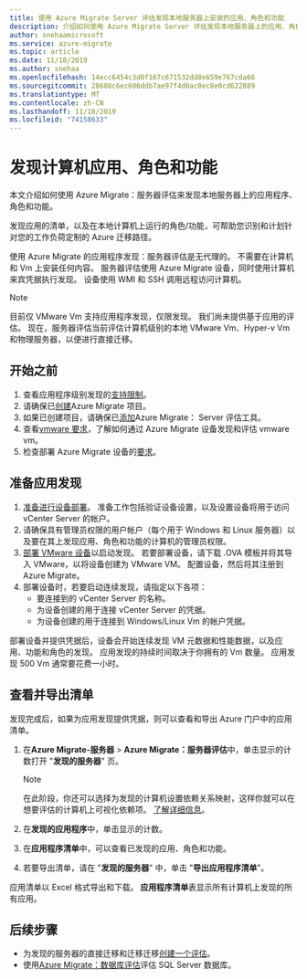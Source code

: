 ```yaml
---
title: 使用 Azure Migrate Server 评估发现本地服务器上安装的应用、角色和功能
description: 介绍如何使用 Azure Migrate Server 评估发现本地服务器上的应用、角色和功能。
author: snehaamicrosoft
ms.service: azure-migrate
ms.topic: article
ms.date: 11/18/2019
ms.author: snehaa
ms.openlocfilehash: 14ecc6454c3d0f167c671532dd8e659e767cda66
ms.sourcegitcommit: 28688c6ec606ddb7ae97f4d0ac0ec8e0cd622889
ms.translationtype: MT
ms.contentlocale: zh-CN
ms.lasthandoff: 11/18/2019
ms.locfileid: "74158633"
---
```

# <a name="discover-machine-apps-roles-and-features"></a>发现计算机应用、角色和功能

本文介绍如何使用 Azure Migrate：服务器评估来发现本地服务器上的应用程序、角色和功能。

发现应用的清单，以及在本地计算机上运行的角色/功能，可帮助您识别和计划针对您的工作负荷定制的 Azure 迁移路径。

使用 Azure Migrate 的应用程序发现：服务器评估是无代理的。 不需要在计算机和 Vm 上安装任何内容。 服务器评估使用 Azure Migrate 设备，同时使用计算机来宾凭据执行发现。 设备使用 WMI 和 SSH 调用远程访问计算机。

> [!NOTE]
> 目前仅 VMware Vm 支持应用程序发现，仅限发现。 我们尚未提供基于应用的评估。  现在，服务器评估当前评估计算机级别的本地 VMware Vm、Hyper-v Vm 和物理服务器，以便进行直接迁移。


## <a name="before-you-start"></a>开始之前

1. 查看应用程序级别发现的[支持限制](migrate-support-matrix-vmware.md#application-discovery)。
2. 请确保已[创建](how-to-add-tool-first-time.md)Azure Migrate 项目。
3. 如果已创建项目，请确保已[添加](how-to-assess.md)Azure Migrate： Server 评估工具。
4. 查看[vmware 要求](migrate-support-matrix-vmware.md#assessment-vcenter-server-requirements)，了解如何通过 Azure Migrate 设备发现和评估 vmware vm。
4. 检查部署 Azure Migrate 设备的[要求](migrate-support-matrix-vmware.md#assessment-appliance-requirements)。

## <a name="prepare-for-app-discovery"></a>准备应用发现

1. [准备进行设备部署](https://docs.microsoft.com/azure/migrate/tutorial-prepare-vmware)。 准备工作包括验证设备设置，以及设置设备将用于访问 vCenter Server 的帐户。
2. 请确保具有管理员权限的用户帐户（每个用于 Windows 和 Linux 服务器）以及要在其上发现应用、角色和功能的计算机的管理员权限。
3. [部署 VMware 设备](how-to-set-up-appliance-vmware.md)以启动发现。 若要部署设备，请下载 .OVA 模板并将其导入 VMware，以将设备创建为 VMware VM。 配置设备，然后将其注册到 Azure Migrate。
2. 部署设备时，若要启动连续发现，请指定以下各项：
    - 要连接到的 vCenter Server 的名称。
    - 为设备创建的用于连接 vCenter Server 的凭据。
    - 为设备创建的用于连接到 Windows/Linux Vm 的帐户凭据。

部署设备并提供凭据后，设备会开始连续发现 VM 元数据和性能数据，以及应用、功能和角色的发现。  应用发现的持续时间取决于你拥有的 Vm 数量。 应用发现 500 Vm 通常要花费一小时。

## <a name="review-and-export-the-inventory"></a>查看并导出清单

发现完成后，如果为应用发现提供凭据，则可以查看和导出 Azure 门户中的应用清单。

1. 在**Azure Migrate-服务器** > **Azure Migrate：服务器评估**中，单击显示的计数打开 "**发现的服务器**" 页。

    > [!NOTE]
    > 在此阶段，你还可以选择为发现的计算机设置依赖关系映射，这样你就可以在想要评估的计算机上可视化依赖项。 [了解详细信息](how-to-create-group-machine-dependencies.md)。

2. 在**发现的应用程序**中，单击显示的计数。
3. 在**应用程序清单**中，可以查看已发现的应用、角色和功能。
4. 若要导出清单，请在 "**发现的服务器**" 中，单击 "**导出应用程序清单**"。

应用清单以 Excel 格式导出和下载。 **应用程序清单**表显示所有计算机上发现的所有应用。

## <a name="next-steps"></a>后续步骤

- 为发现的服务器的直接迁移和迁移迁移[创建一个评估](how-to-create-assessment.md)。
- 使用[Azure Migrate：数据库评估](https://docs.microsoft.com/sql/dma/dma-assess-sql-data-estate-to-sqldb?view=sql-server-2017)评估 SQL Server 数据库。
